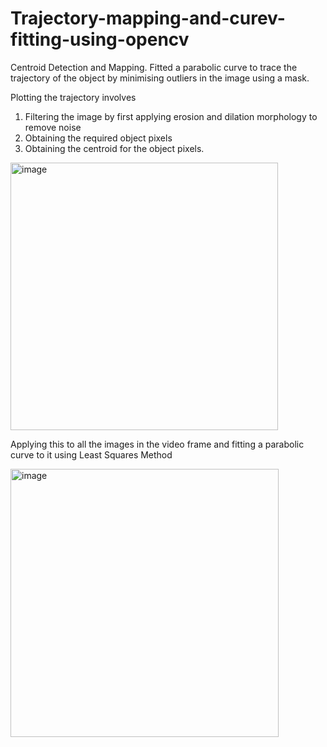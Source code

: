 # Trajectory-mapping-and-curev-fitting-using-opencv
Centroid Detection and Mapping. Fitted a parabolic curve to trace the trajectory of the object by minimising outliers in the image using a mask.

Plotting the trajectory involves 
1. Filtering the image by first applying erosion and dilation morphology to remove noise
2. Obtaining the required object pixels
3. Obtaining the centroid for the object pixels.
   
<img width="428" alt="image" src="https://github.com/robosac333/Trajectory-mapping-and-curve-fitting-using-opencv/assets/143353582/b5e94222-7101-4c33-87c8-031bf384fa15">

Applying this to all the images in the video frame and fitting a parabolic curve to it using Least Squares Method

<img width="429" alt="image" src="https://github.com/robosac333/Trajectory-mapping-and-curve-fitting-using-opencv/assets/143353582/12ac94be-603b-42d3-966a-01dcabed3d44">
